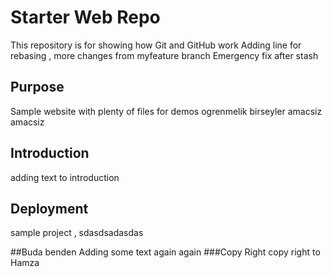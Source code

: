# Starter Web Repo

This repository is for showing how Git and GitHub work
Adding line for rebasing , more changes from myfeature branch 
Emergency fix after stash
## Purpose

Sample website with plenty of files for demos
ogrenmelik birseyler amacsiz amacsiz

## Introduction
adding text to introduction 

## Deployment
sample project , sdasdsadasdas

##Buda benden
Adding some text again again
###Copy Right
copy right to Hamza